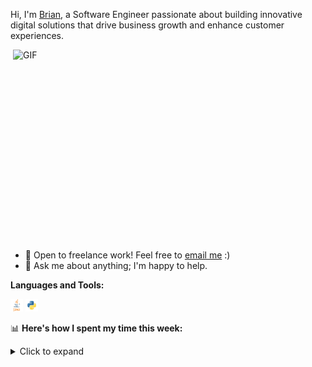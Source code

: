 Hi, I'm [Brian](https://www.linkedin.com/in/nyagwansa/), a Software Engineer passionate about building innovative digital solutions that drive business growth and enhance customer experiences.

<img align="right" alt="GIF" src="https://github.com/abhisheknaiidu/abhisheknaiidu/blob/master/code.gif?raw=true" width="500" height="320" />

- 💼 Open to freelance work! Feel free to [email me](mailto:brianbn003@gmail.com) :)
- 💬 Ask me about anything; I'm happy to help.

**Languages and Tools:**  

<code><img height="20" src="https://raw.githubusercontent.com/github/explore/80688e429a7d4ef2fca1e82350fe8e3517d3494d/topics/java/java.png"></code>
<code><img height="20" src="https://raw.githubusercontent.com/github/explore/80688e429a7d4ef2fca1e82350fe8e3517d3494d/topics/python/python.png"></code>

📊 **Here's how I spent my time this week:**
<details>
<summary>Click to expand</summary>
![Brian's WakaTime Stats](https://wakatime.com/share/@nyagwansa/40ab9b4f-b7d7-4a96-aa71-bf3af4bdce3e.svg)
</details>
